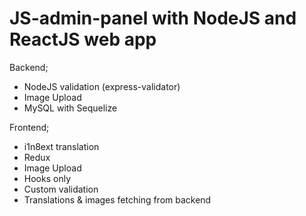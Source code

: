 # JS-admin-panel with NodeJS and ReactJS web app

Backend;

- NodeJS validation (express-validator)
- Image Upload
- MySQL with Sequelize

Frontend;
- i1n8ext translation
- Redux
- Image Upload
- Hooks only
- Custom validation
- Translations & images fetching from backend

